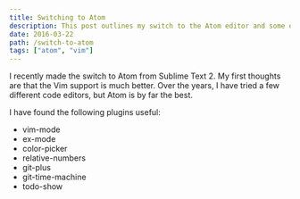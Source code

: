 ```yaml
---
title: Switching to Atom
description: This post outlines my switch to the Atom editor and some of the plugins that I have found useful.
date: 2016-03-22
path: /switch-to-atom
tags: ["atom", "vim"]
---
```


I recently made the switch to Atom from Sublime Text 2. My first thoughts are that the Vim support is much better. Over the years, I have tried a few different code editors, but Atom is by far the best.

I have found the following plugins useful:

- vim-mode
- ex-mode
- color-picker
- relative-numbers
- git-plus
- git-time-machine
- todo-show
